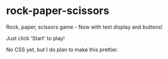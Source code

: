 # rock-paper-scissors

Rock, paper, scissors game - Now with text display and buttons!

Just click 'Start' to play!

No CSS yet, but I do plan to make this prettier.